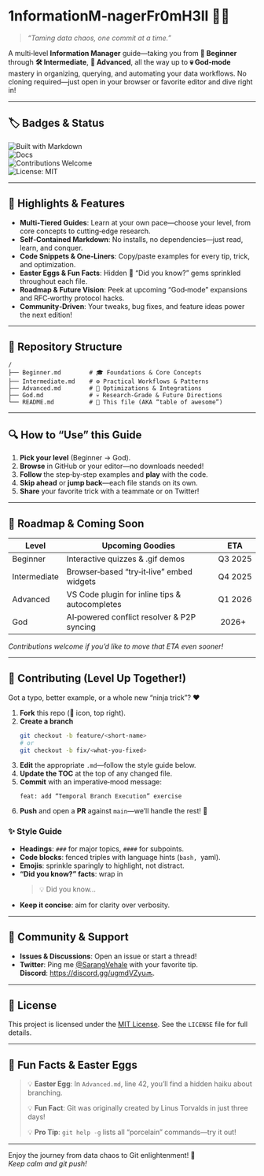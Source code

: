 # 1nformationM‑nagerFr0mH3ll 🎩🔥

> _“Taming data chaos, one commit at a time.”_

A multi‑level **Information Manager** guide—taking you from **👶 Beginner** through **🛠 Intermediate**, **🚀 Advanced**, all the way up to **💀 God‑mode** mastery in organizing, querying, and automating your data workflows. No cloning required—just open in your browser or favorite editor and dive right in!

---

## 🏷 Badges & Status

![Built with Markdown](https://img.shields.io/badge/format-Markdown-blue?logo=markdown)  
![Docs](https://img.shields.io/badge/docs-v4.2-yellow)  
![Contributions Welcome](https://img.shields.io/badge/contributions-welcome-brightgreen?logo=github)  
![License: MIT](https://img.shields.io/badge/license-MIT-green?logo=mit)

---

## 🌟 Highlights & Features

- **Multi‑Tiered Guides**: Learn at your own pace—choose your level, from core concepts to cutting‑edge research.  
- **Self‑Contained Markdown**: No installs, no dependencies—just read, learn, and conquer.  
- **Code Snippets & One‑Liners**: Copy/paste examples for every tip, trick, and optimization.  
- **Easter Eggs & Fun Facts**: Hidden 🤫 “Did you know?” gems sprinkled throughout each file.  
- **Roadmap & Future Vision**: Peek at upcoming “God‑mode” expansions and RFC‑worthy protocol hacks.  
- **Community‑Driven**: Your tweaks, bug fixes, and feature ideas power the next edition!

---

## 📂 Repository Structure

```text
/
├── Beginner.md        # 🎓 Foundations & Core Concepts
├── Intermediate.md    # ⚙️ Practical Workflows & Patterns
├── Advanced.md        # 🚀 Optimizations & Integrations
├── God.md             # 💀 Research‑Grade & Future Directions
└── README.md          # 📖 This file (AKA “table of awesome”)
```

---

## 🔍 How to “Use” this Guide

1. **Pick your level** (Beginner → God).  
2. **Browse** in GitHub or your editor—no downloads needed!  
3. **Follow** the step‑by‑step examples and **play** with the code.  
4. **Skip ahead** or **jump back**—each file stands on its own.  
5. **Share** your favorite trick with a teammate or on Twitter!

---

## 🎨 Roadmap & Coming Soon

| Level        | Upcoming Goodies                              | ETA       |
| ------------ | --------------------------------------------- | --------- |
| Beginner     | Interactive quizzes & .gif demos              | Q3 2025   |
| Intermediate | Browser‑based “try‑it‑live” embed widgets      | Q4 2025   |
| Advanced     | VS Code plugin for inline tips & autocompletes| Q1 2026   |
| God          | AI‑powered conflict resolver & P2P syncing     | 2026+     |

_Contributions welcome if you’d like to move that ETA even sooner!_

---

## 🤝 Contributing (Level Up Together!)

Got a typo, better example, or a whole new “ninja trick”? ❤️

1. **Fork** this repo (🦊 icon, top right).  
2. **Create a branch**  
   ```bash
   git checkout -b feature/<short‑name>
   # or
   git checkout -b fix/<what‑you‑fixed>
   ```
3. **Edit** the appropriate `.md`—follow the style guide below.  
4. **Update the TOC** at the top of any changed file.  
5. **Commit** with an imperative‑mood message:  
   ```
   feat: add “Temporal Branch Execution” exercise
   ```
6. **Push** and open a **PR** against `main`—we’ll handle the rest! 🎉

### ✨ Style Guide

- **Headings**: `###` for major topics, `####` for subpoints.  
- **Code blocks**: fenced triples with language hints (```bash, ```yaml).  
- **Emojis**: sprinkle sparingly to highlight, not distract.  
- **“Did you know?” facts**: wrap in  
  > 💡 Did you know…  
- **Keep it concise**: aim for clarity over verbosity.

---

## 🤖 Community & Support

- **Issues & Discussions**: Open an issue or start a thread!  
- **Twitter**: Ping me [@SarangVehale](https://twitter.com/SarangVehale) with your favorite tip.  
**Discord**: https://discord.gg/ugmdVZyu🔜.

---

## 📄 License

This project is licensed under the [MIT License](./LICENSE). See the `LICENSE` file for full details.

---

## 🥳 Fun Facts & Easter Eggs

> 💡 **Easter Egg**: In `Advanced.md`, line 42, you’ll find a hidden haiku about branching.  
>
> 💡 **Fun Fact**: Git was originally created by Linus Torvalds in just three days!  
>
> 💡 **Pro Tip**: `git help -g` lists all “porcelain” commands—try it out!

---

Enjoy the journey from data chaos to Git enlightenment! 🚀  
*Keep calm and git push!*  
